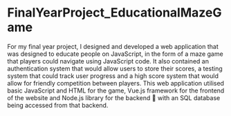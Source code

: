 # FinalYearProject_EducationalMazeGame
For my final year project, I designed and developed a web application that was designed to educate people on JavaScript, in the form of a maze game that players could navigate using JavaScript code. It also contained an authentication system that would allow users to store their scores, a testing system that could track user progress and a high score system that would allow for friendly competition between players. This web application utilised basic JavaScript and HTML for the game, Vue.js framework for the frontend of the website and Node.js library for the backend 􀂱 with an SQL database being accessed from that backend.
